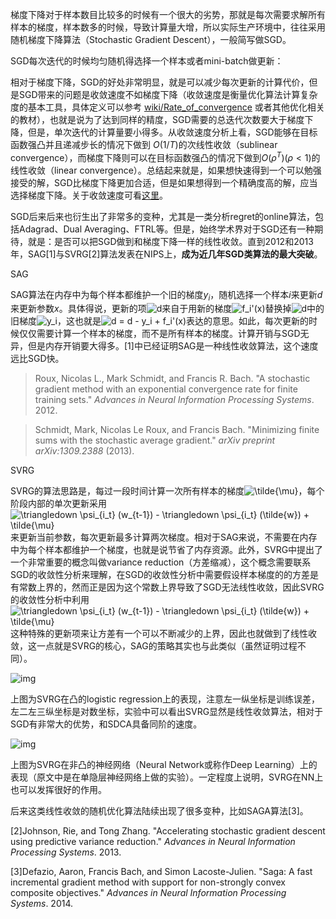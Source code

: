 梯度下降对于样本数目比较多的时候有一个很大的劣势，那就是每次需要求解所有样本的梯度，样本数多的时候，导致计算量大增，所以实际生产环境中，往往采用随机梯度下降算法（Stochastic Gradient Descent），一般简写做SGD。

SGD每次迭代的时候均匀随机得选择一个样本或者mini-batch做更新：

相对于梯度下降，SGD的好处非常明显，就是可以减少每次更新的计算代价，但是SGD带来的问题是收敛速度不如梯度下降（收敛速度是衡量优化算法计算复杂度的基本工具，具体定义可以参考 [wiki/Rate_of_convergence](https://en.wikipedia.org/wiki/Rate_of_convergence) 或者其他优化相关的教材），也就是说为了达到同样的精度，SGD需要的总迭代次数要大于梯度下降，但是，单次迭代的计算量要小得多。从收敛速度分析上看，SGD能够在目标函数强凸并且递减步长的情况下做到 $O(1/T)$的次线性收敛（sublinear convergence），而梯度下降则可以在目标函数强凸的情况下做到$O(\rho^T) (\rho<1)$的线性收敛（linear convergence）。总结起来就是，如果想快速得到一个可以勉强接受的解，SGD比梯度下降更加合适，但是如果想得到一个精确度高的解，应当选择梯度下降。关于收敛速度可看[这里](https://zhuanlan.zhihu.com/p/27644403)。

SGD后来后来也衍生出了非常多的变种，尤其是一类分析regret的online算法，包括Adagrad、Dual Averaging、FTRL等。但是，始终学术界对于SGD还有一种期待，就是：是否可以把SGD做到和梯度下降一样的线性收敛。直到2012和2013年，SAG[1]与SVRG[2]算法发表在NIPS上，**成为近几年SGD类算法的最大突破**。

SAG

SAG算法在内存中为每个样本都维护一个旧的梯度$y_i$，随机选择一个样本$i$来更新$d$来更新参数$x$。具体得说，更新的项![d](https://www.zhihu.com/equation?tex=d)来自于用新的梯度![f_i'(x)](https://www.zhihu.com/equation?tex=f_i%27%28x%29)替换掉![d](https://www.zhihu.com/equation?tex=d)中的旧梯度![y_i](https://www.zhihu.com/equation?tex=y_i)，这也就是![d = d - y_i + f_i'(x)](https://www.zhihu.com/equation?tex=d+%3D+d+-+y_i+%2B+f_i%27%28x%29)表达的意思。如此，每次更新的时候仅仅需要计算一个样本的梯度，而不是所有样本的梯度。计算开销与SGD无异，但是内存开销要大得多。[1]中已经证明SAG是一种线性收敛算法，这个速度远比SGD快。

> Roux, Nicolas L., Mark Schmidt, and Francis R. Bach. "A stochastic gradient method with an exponential convergence rate for finite training sets." *Advances in Neural Information Processing Systems*. 2012. 

> Schmidt, Mark, Nicolas Le Roux, and Francis Bach. "Minimizing finite sums with the stochastic average gradient." *arXiv preprint arXiv:1309.2388* (2013).



SVRG

SVRG的算法思路是，每过一段时间计算一次所有样本的梯度![\tilde{\mu}](https://www.zhihu.com/equation?tex=%5Ctilde%7B%5Cmu%7D)，每个阶段内部的单次更新采用![\triangledown \psi_{i_t} (w_{t-1}) - \triangledown \psi_{i_t} (\tilde{w}) + \tilde{\mu}](https://www.zhihu.com/equation?tex=%5Ctriangledown+%5Cpsi_%7Bi_t%7D+%28w_%7Bt-1%7D%29+-+%5Ctriangledown+%5Cpsi_%7Bi_t%7D+%28%5Ctilde%7Bw%7D%29+%2B+%5Ctilde%7B%5Cmu%7D)来更新当前参数，每次更新最多计算两次梯度。相对于SAG来说，不需要在内存中为每个样本都维护一个梯度，也就是说节省了内存资源。此外，SVRG中提出了一个非常重要的概念叫做variance reduction（方差缩减），这个概念需要联系SGD的收敛性分析来理解，在SGD的收敛性分析中需要假设样本梯度的的方差是有常数上界的，然而正是因为这个常数上界导致了SGD无法线性收敛，因此SVRG的收敛性分析中利用![\triangledown \psi_{i_t} (w_{t-1}) - \triangledown \psi_{i_t} (\tilde{w}) + \tilde{\mu}](https://www.zhihu.com/equation?tex=%5Ctriangledown+%5Cpsi_%7Bi_t%7D+%28w_%7Bt-1%7D%29+-+%5Ctriangledown+%5Cpsi_%7Bi_t%7D+%28%5Ctilde%7Bw%7D%29+%2B+%5Ctilde%7B%5Cmu%7D)这种特殊的更新项来让方差有一个可以不断减少的上界，因此也就做到了线性收敛，这一点就是SVRG的核心，SAG的策略其实也与此类似（虽然证明过程不同）。

![img](https://pic3.zhimg.com/80/ce3d72bbf088fbca5b99e98aa26ef5ca_hd.jpg)

上图为SVRG在凸的logistic regression上的表现，注意左一纵坐标是训练误差，左二左三纵坐标是对数坐标，实验中可以看出SVRG显然是线性收敛算法，相对于SGD有非常大的优势，和SDCA具备同阶的速度。

![img](https://pic1.zhimg.com/80/88f8ef99bcc7d69c2100e3d2fef93cda_hd.jpg)

上图为SVRG在非凸的神经网络（Neural Network或称作Deep Learning）上的表现（原文中是在单隐层神经网络上做的实验）。一定程度上说明，SVRG在NN上也可以发挥很好的作用。

后来这类线性收敛的随机优化算法陆续出现了很多变种，比如SAGA算法[3]。

[2]Johnson, Rie, and Tong Zhang. "Accelerating stochastic gradient descent using predictive variance reduction." *Advances in Neural Information Processing Systems*. 2013.

[3]Defazio, Aaron, Francis Bach, and Simon Lacoste-Julien. "Saga: A fast incremental gradient method with support for non-strongly convex composite objectives." *Advances in Neural Information Processing Systems*. 2014.